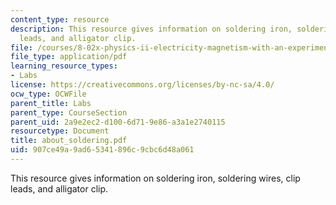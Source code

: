 ```yaml
---
content_type: resource
description: This resource gives information on soldering iron, soldering wires, clip
  leads, and alligator clip.
file: /courses/8-02x-physics-ii-electricity-magnetism-with-an-experimental-focus-spring-2005/907ce49a9ad65341896c9cbc6d48a061_about_soldering.pdf
file_type: application/pdf
learning_resource_types:
- Labs
license: https://creativecommons.org/licenses/by-nc-sa/4.0/
ocw_type: OCWFile
parent_title: Labs
parent_type: CourseSection
parent_uid: 2a9e2ec2-d100-6d71-9e86-a3a1e2740115
resourcetype: Document
title: about_soldering.pdf
uid: 907ce49a-9ad6-5341-896c-9cbc6d48a061
---
```

This resource gives information on soldering iron, soldering wires, clip leads, and alligator clip.